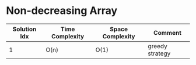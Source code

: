 # Non-decreasing Array

| Solution Idx | Time Complexity | Space Complexity | Comment         |
| ------------ | --------------- | ---------------- | --------------- |
| 1            | O(n)            | O(1)             | greedy strategy |

